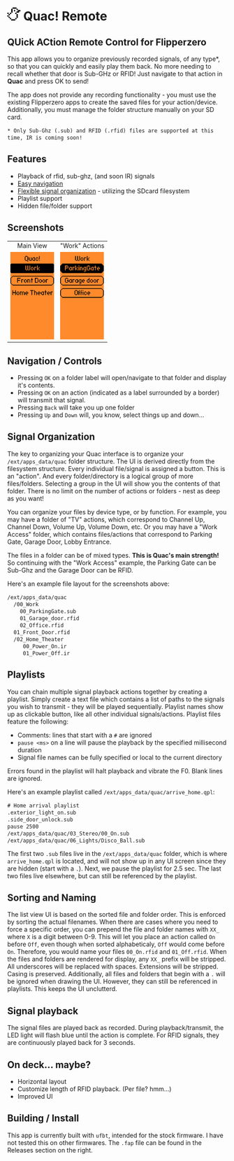 # <img src="quac.png" alt="logo" width="30" style="image-rendering: pixelated;"/> Quac! Remote
## QUick ACtion Remote Control for Flipperzero
This app allows you to organize previously recorded signals, of any type*, so that you can quickly and easily play them back. No more needing to recall whether that door is Sub-GHz or RFID! Just navigate to that action in **Quac** and press OK to send!

The app does not provide any recording functionality - you must use the existing Flipperzero apps to create the saved files for your action/device. Additionally, you must manage the folder structure manually on your SD card.

```
* Only Sub-Ghz (.sub) and RFID (.rfid) files are supported at this time, IR is coming soon!
```

## Features
* Playback of rfid, sub-ghz, (and soon IR) signals
* [Easy navigation](README.md#navigation--controls)
* [Flexible signal organization](README.md#signal-organization) - utilizing the SDcard filesystem
* Playlist support
* Hidden file/folder support

## Screenshots
<table align="center">
  <tr>
    <td align="center">Main View</td>
    <td align="center">"Work" Actions</td>
  </tr>
  <tr>
    <td><img src="screenshots/screenshot_1.png" width="100px"/></td>
    <td><img src="screenshots/screenshot_2.png" width="100px"/></td>
  </tr>
</table>

## Navigation / Controls
- Pressing `OK` on a folder label will open/navigate to that folder and display it's contents.
- Pressing `OK` on an action (indicated as a label surrounded by a border) will transmit that signal.
- Pressing `Back` will take you up one folder
- Pressing `Up` and `Down` will, you know, select things up and down...

## Signal Organization
The key to organizing your Quac interface is to organize your `/ext/apps_data/quac` folder structure. The UI is derived directly from the filesystem structure. Every individual file/signal is assigned a button. This is an "action". And every folder/directory is a logical group of more files/folders. Selecting a group in the UI will show you the contents of that folder. There is no limit on the number of actions or folders - nest as deep as you want!

You can organize your files by device type, or by function. For example, you may have a folder of "TV" actions, which correspond to Channel Up, Channel Down, Volume Up, Volume Down, etc. Or you may have a "Work Access" folder, which contains files/actions that correspond to Parking Gate, Garage Door, Lobby Entrance. 

The files in a folder can be of mixed types. **This is Quac's main strength!** So continuing with the "Work Access" example, the Parking Gate can be Sub-Ghz and the Garage Door can be RFID.

Here's an example file layout for the screenshots above:
```
/ext/apps_data/quac
  /00_Work
    00_ParkingGate.sub
    01_Garage_door.rfid
    02_Office.rfid
  01_Front_Door.rfid
  /02_Home_Theater
     00_Power_On.ir
     01_Power_Off.ir
```

## Playlists
You can chain multiple signal playback actions together by creating a playlist. Simply create a text file which contains a list of paths to the signals you wish to transmit - they will be played sequentially. Playlist names show up as clickable button, like all other individual signals/actions. Playlist files feature the following:
* Comments: lines that start with a `#` are ignored
* `pause <ms>` on a line will pause the playback by the specified millisecond duration
* Signal file names can be fully specified or local to the current directory

Errors found in the playlist will halt playback and vibrate the F0. Blank lines are ignored.

Here's an example playlist called `/ext/apps_data/quac/arrive_home.qpl`:
```
# Home arrival playlist
.exterior_light_on.sub
.side_door_unlock.sub
pause 2500
/ext/apps_data/quac/03_Stereo/00_On.sub
/ext/apps_data/quac/06_Lights/Disco_Ball.sub
```
The first two `.sub` files live in the `/ext/apps_data/quac` folder, which is where `arrive_home.qpl` is located, and will not show up in any UI screen since they are hidden (start with a `.`). Next, we pause the playlist for 2.5 sec. The last two files live elsewhere, but can still be referenced by the playlist.

## Sorting and Naming
The list view UI is based on the sorted file and folder order. This is enforced by sorting the actual filenames. When there are cases where you need to force a specific order, you can prepend the file and folder names with `XX_` where `X` is a digit between 0-9. This will let you place an action called `On` before `Off`, even though when sorted alphabeticaly, `Off` would come before `On`. Therefore, you would name your files `00_On.rfid` and `01_Off.rfid`. When the files and folders are rendered for display, any `XX_` prefix will be stripped. All underscores will be replaced with spaces. Extensions will be stripped. Casing is preserved. Additionally, all files and folders that begin with a `.` will be ignored when drawing the UI. However, they can still be referenced in playlists. This keeps the UI unclutterd.

## Signal playback
The signal files are played back as recorded. During playback/transmit, the LED light will flash blue until the action is complete. For RFID signals, they are continuously played back for 3 seconds.

## On deck... maybe?
- Horizontal layout
- Customize length of RFID playback. (Per file? hmm...)
- Improved UI

## Building / Install
This app is currently built with `ufbt`, intended for the stock firmware. I have not tested this on other firmwares. The `.fap` file can be found in the Releases section on the right.
